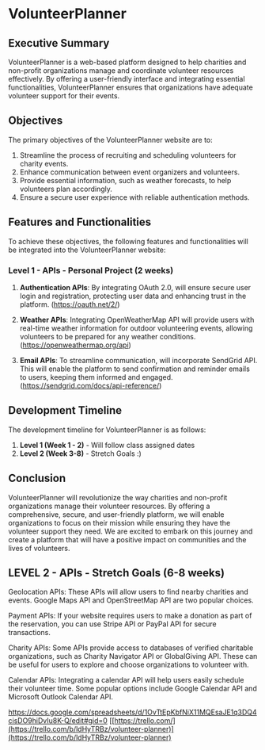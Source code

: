 # VolunteerPlanner

## Executive Summary

VolunteerPlanner is a web-based platform designed to help charities and non-profit organizations manage and coordinate volunteer resources effectively. By offering a user-friendly interface and integrating essential functionalities, VolunteerPlanner ensures that organizations have adequate volunteer support for their events.

## Objectives

The primary objectives of the VolunteerPlanner website are to:

1. Streamline the process of recruiting and scheduling volunteers for charity events.
2. Enhance communication between event organizers and volunteers.
3. Provide essential information, such as weather forecasts, to help volunteers plan accordingly.
4. Ensure a secure user experience with reliable authentication methods.

## Features and Functionalities

To achieve these objectives, the following features and functionalities will be integrated into the VolunteerPlanner website:

### Level 1 - APIs - Personal Project (2 weeks)

1. **Authentication APIs**: By integrating OAuth 2.0, will ensure secure user login and registration, protecting user data and enhancing trust in the platform. (https://oauth.net/2/)

2. **Weather APIs**: Integrating OpenWeatherMap API will provide users with real-time weather information for outdoor volunteering events, allowing volunteers to be prepared for any weather conditions. (https://openweathermap.org/api)

3. **Email APIs**: To streamline communication, will incorporate SendGrid API. This will enable the platform to send confirmation and reminder emails to users, keeping them informed and engaged. (https://sendgrid.com/docs/api-reference/)

## Development Timeline

The development timeline for VolunteerPlanner is as follows:

1. **Level 1 (Week 1 - 2)** - Will follow class assigned dates
2. **Level 2 (Week 3-8)** - Stretch Goals :)

## Conclusion

VolunteerPlanner will revolutionize the way charities and non-profit organizations manage their volunteer resources. By offering a comprehensive, secure, and user-friendly platform, we will enable organizations to focus on their mission while ensuring they have the volunteer support they need. We are excited to embark on this journey and create a platform that will have a positive impact on communities and the lives of volunteers.

LEVEL 2 - APIs - Stretch Goals (6-8 weeks)
--------

Geolocation APIs: These APIs will allow users to find nearby charities and events. Google Maps API and OpenStreetMap API are two popular choices.

Payment APIs: If your website requires users to make a donation as part of the reservation, you can use Stripe API or PayPal API for secure transactions.

Charity APIs: Some APIs provide access to databases of verified charitable organizations, such as Charity Navigator API or GlobalGiving API. These can be useful for users to explore and choose organizations to volunteer with.

Calendar APIs: Integrating a calendar API will help users easily schedule their volunteer time. Some popular options include Google Calendar API and Microsoft Outlook Calendar API.


https://docs.google.com/spreadsheets/d/1OvTtEpKbfNiX11MQEsaJE1q3DQ4cisDO9hiDvIu8K-Q/edit#gid=0
[[https://trello.com/](https://trello.com/b/ldHyTRBz/volunteer-planner)](https://trello.com/b/ldHyTRBz/volunteer-planner)
